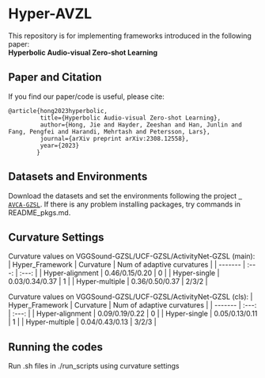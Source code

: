 # Hyper-AVZL
This repository is for implementing frameworks introduced in the following paper:  
**Hyperbolic Audio-visual Zero-shot Learning**

## Paper and Citation  
If you find our paper/code is useful, please cite:
```
@article{hong2023hyperbolic,
         title={Hyperbolic Audio-visual Zero-shot Learning},
         author={Hong, Jie and Hayder, Zeeshan and Han, Junlin and Fang, Pengfei and Harandi, Mehrtash and Petersson, Lars},
         journal={arXiv preprint arXiv:2308.12558},
         year={2023}
        }
```

## Datasets and Environments
Download the datasets and set the environments following the project [``` AVCA-GZSL```](https://github.com/ExplainableML/AVCA-GZSL).
If there is any problem installing packages, try commands in README_pkgs.md.

## Curvature Settings
Curvature values on VGGSound-GZSL/UCF-GZSL/ActivityNet-GZSL (main):
| Hyper_Framework | Curvature  | Num of adaptive curvatures  |
| ------- | :---: | :---: |
| Hyper-alignment | 0.46/0.15/0.20 | 0 |
| Hyper-single    | 0.03/0.34/0.37 | 1 |
| Hyper-multiple  | 0.36/0.50/0.37 | 2/3/2 |

Curvature values on VGGSound-GZSL/UCF-GZSL/ActivityNet-GZSL (cls):
| Hyper_Framework | Curvature  | Num of adaptive curvatures  |
| ------- | :---: | :---: |
| Hyper-alignment | 0.09/0.19/0.22 | 0 |
| Hyper-single    | 0.05/0.13/0.11 | 1 |
| Hyper-multiple  | 0.04/0.43/0.13 | 3/2/3 |

## Running the codes
Run .sh files in ./run_scripts using curvature settings
